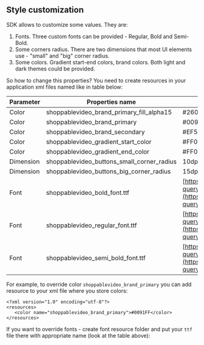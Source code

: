 ## Style customization

SDK allows to customize some values. They are:

1.  Fonts. Three custom fonts can be provided - Regular, Bold and Semi-Bold.
2.  Some corners radius. There are two dimensions that most UI elements use - "small" and "big" corner radius.
3.  Some colors. Gradient start-end colors, brand colors. Both light and dark themes could be provided.

So how to change this properties? You need to create resources in your application xml files named like in table below:

| Parameter | Properties name | Default value |
| --- | --- | --- |
| Color | shoppablevideo\_brand\_primary\_fill\_alpha15 | #260091FF - light and night |
| Color | shoppablevideo\_brand\_primary | #0091FF - light and night |
| Color | shoppablevideo\_brand\_secondary | #EF5DA8 - light and night |
| Color | shoppablevideo\_gradient\_start\_color | #FF0091FF - light and night |
| Color | shoppablevideo\_gradient\_end\_color | #FF00D1FF - light and night |
| Dimension | shoppablevideo\_buttons\_small\_corner\_radius | 10dp |
| Dimension | shoppablevideo\_buttons\_big\_corner\_radius | 15dp |
| Font | shoppablevideo\_bold\_font.ttf | [https://fonts.google.com/specimen/Inter?query=inter](https://fonts.google.com/specimen/Inter?query=inter) |
| Font | shoppablevideo\_regular\_font.ttf | [https://fonts.google.com/specimen/Inter?query=inter](https://fonts.google.com/specimen/Inter?query=inter) |
| Font | shoppablevideo\_semi\_bold\_font.ttf | [https://fonts.google.com/specimen/Inter?query=inter](https://fonts.google.com/specimen/Inter?query=inter) |

For example, to override color `shoppablevideo_brand_primary` you can add resource to your xml file where you store colors:

```plaintext
<?xml version="1.0" encoding="utf-8"?>
<resources>
   <color name="shoppablevideo_brand_primary">#0091FF</color>
</resources>
```

If you want to override fonts - create font resource folder and put your `ttf` file there with appropriate name (look at the table above):
